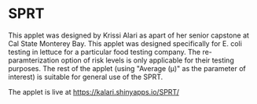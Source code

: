 # SPRT

This applet was designed by Krissi Alari as apart of her senior capstone at Cal State Monterey Bay. This applet was designed specifically for E. coli testing in lettuce for a particular food testing company. The re-paramterization option of risk levels is only applicable for their testing purposes. The rest of the applet (using "Average (μ)" as the parameter of interest) is suitable for general use of the SPRT.

The applet is live at https://kalari.shinyapps.io/SPRT/
